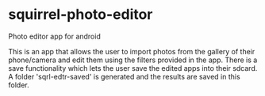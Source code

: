 # squirrel-photo-editor
Photo editor app for android

This is an app that allows the user to import photos from the gallery of their phone/camera and edit them using the filters provided in the app. There is a save functionality which lets the user save the edited apps into their sdcard. A folder 'sqrl-edtr-saved' is generated and the results are saved in this folder.

